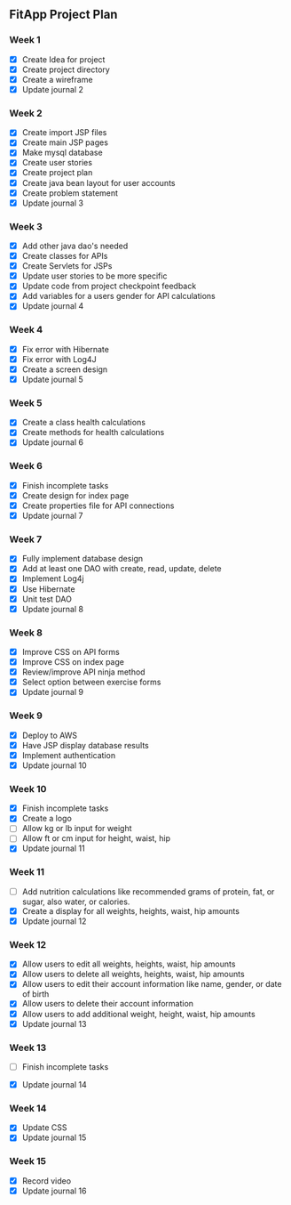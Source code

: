 ## FitApp Project Plan
### Week 1
- [x] Create Idea for project
- [x] Create project directory
- [x] Create a wireframe
- [x] Update journal 2

### Week 2
- [x] Create import JSP files
- [x] Create main JSP pages
- [x] Make mysql database
- [x] Create user stories
- [x] Create project plan
- [x] Create java bean layout for user accounts
- [x] Create problem statement
- [x] Update journal 3

### Week 3
- [x] Add other java dao's needed
- [x] Create classes for APIs
- [x] Create Servlets for JSPs
- [x] Update user stories to be more specific
- [x] Update code from project checkpoint feedback
- [x] Add variables for a users gender for API calculations
- [x] Update journal 4

### Week 4
- [x] Fix error with Hibernate
- [x] Fix error with Log4J
- [x] Create a screen design
- [x] Update journal 5

### Week 5
- [x] Create a class health calculations
- [x] Create methods for health calculations
- [x] Update journal 6

### Week 6
- [x] Finish incomplete tasks
- [x] Create design for index page
- [x] Create properties file for API connections
- [x] Update journal 7

### Week 7
- [x] Fully implement database design
- [x] Add at least one DAO with create, read, update, delete
- [x] Implement Log4j
- [x] Use Hibernate
- [x] Unit test DAO
- [x] Update journal 8

### Week 8
- [x] Improve CSS on API forms
- [x] Improve CSS on index page
- [x] Review/improve API ninja method
- [x] Select option between exercise forms
- [x] Update journal 9

### Week 9
- [x] Deploy to AWS
- [x] Have JSP display database results
- [x] Implement authentication
- [x] Update journal 10

### Week 10
- [x] Finish incomplete tasks
- [x] Create a logo
- [ ] Allow kg or lb input for weight
- [ ] Allow ft or cm input for height, waist, hip
- [x] Update journal 11

### Week 11
- [ ] Add nutrition calculations like recommended grams of protein, fat, or sugar, also water, or calories.
- [x] Create a display for all weights, heights, waist, hip amounts
- [x] Update journal 12

### Week 12
- [x] Allow users to edit all weights, heights, waist, hip amounts
- [x] Allow users to delete all weights, heights, waist, hip amounts
- [x] Allow users to edit their account information like name, gender, or date of birth
- [x] Allow users to delete their account information
- [x] Allow users to add additional weight, height, waist, hip amounts
- [x] Update journal 13

### Week 13
- [ ] Finish incomplete tasks
- [x] Update journal 14


### Week 14
- [x] Update CSS
- [x] Update journal 15

### Week 15
- [x] Record video
- [x] Update journal 16
